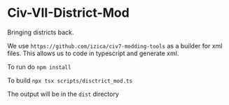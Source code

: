 # Civ-VII-District-Mod
Bringing districts back. 

We use `https://github.com/izica/civ7-modding-tools` as a builder for xml files. This allows us to code in typescript and generate xml.

To run do `npm install`

To build `npx tsx scripts/disctrict_mod.ts`

The output will be in the `dist` directory